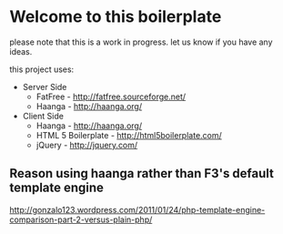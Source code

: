 # Welcome to this boilerplate
please note that this is a work in progress. let us know if you have any ideas.

this project uses:
* Server Side
    * FatFree - http://fatfree.sourceforge.net/
    * Haanga - http://haanga.org/
* Client Side
    * Haanga - http://haanga.org/
    * HTML 5 Boilerplate - http://html5boilerplate.com/
    * jQuery - http://jquery.com/

## Reason using haanga rather than F3's default template engine

 http://gonzalo123.wordpress.com/2011/01/24/php-template-engine-comparison-part-2-versus-plain-php/


